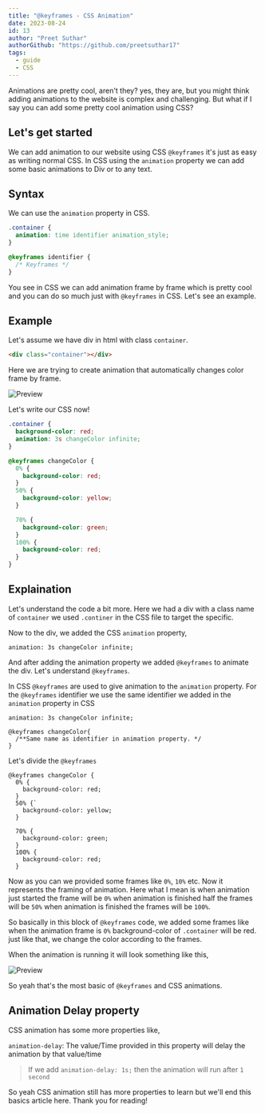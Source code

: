 ```yaml
---
title: "@keyframes - CSS Animation"
date: 2023-08-24
id: 13
author: "Preet Suthar"
authorGithub: "https://github.com/preetsuthar17"
tags:
  - guide
  - CSS
---
```


Animations are pretty cool, aren't they? yes, they are, but you might think adding
animations to the website is complex and challenging. But what if I say you can add
some pretty cool animation using CSS?

## Let's get started

We can add animation to our website using CSS `@keyframes` it's just as easy as writing normal CSS. In CSS using the `animation` property we can add some basic animations to Div or to any text.

## Syntax

We can use the `animation` property in CSS.

```css
.container {
  animation: time identifier animation_style;
}

@keyframes identifier {
  /* Keyframes */
}
```

You see in CSS we can add animation frame by frame which is pretty cool and you can do so much just with `@keyframes` in CSS. Let's see an example.

## Example

Let's assume we have div in html with class `container`.

```html
<div class="container"></div>
```

Here we are trying to create animation that automatically changes color frame by frame.

![Preview](https://dev-to-uploads.s3.amazonaws.com/uploads/articles/gdg3mfhq3pomvxgn2ye5.gif)

Let's write our CSS now!

```css
.container {
  background-color: red;
  animation: 3s changeColor infinite;
}

@keyframes changeColor {
  0% {
    background-color: red;
  }
  50% {
    background-color: yellow;
  }

  70% {
    background-color: green;
  }
  100% {
    background-color: red;
  }
}
```

## Explaination

Let's understand the code a bit more. Here we had a div with a class name of `container` we used `.continer` in the CSS file to target the specific.

Now to the div, we added the CSS `animation` property,

```
animation: 3s changeColor infinite;
```

And after adding the animation property we added `@keyframes` to animate the div.
Let's understand `@keyframes`.

In CSS `@keyframes` are used to give animation to the `animation` property. For the `@keyframes` identifier we use the same identifier we added in the `animation` property in CSS

```
animation: 3s changeColor infinite;

@keyframes changeColor{
  /**Same name as identifier in animation property. */
}
```

Let's divide the `@keyframes`

```
@keyframes changeColor {
  0% {
    background-color: red;
  }
  50% {`
    background-color: yellow;
  }

  70% {
    background-color: green;
  }
  100% {
    background-color: red;
  }
```

Now as you can we provided some frames like `0%`, `10%` etc. Now it represents the framing of animation. Here what I mean is when animation just started the frame will be `0%` when animation is finished half the frames will be `50%` when animation is finished the frames will be `100%`.

So basically in this block of `@keyframes` code, we added some frames like when the animation frame is `0%` background-color of `.container` will be red. just like that, we change the color according to the frames.

When the animation is running it will look something like this,

![Preview](https://dev-to-uploads.s3.amazonaws.com/uploads/articles/gdg3mfhq3pomvxgn2ye5.gif)

So yeah that's the most basic of `@keyframes` and CSS animations.

## Animation Delay property

CSS animation has some more properties like,

`animation-delay`: The value/Time provided in this property will delay the animation by that value/time

> If we add `animation-delay: 1s;` then the animation will run after `1 second`

So yeah CSS animation still has more properties to learn but we'll end this basics article here. Thank you for reading!
